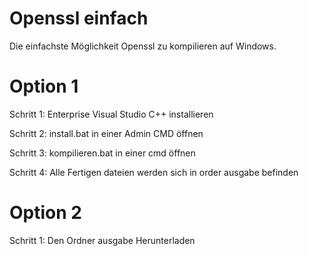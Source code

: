 # Openssl einfach

Die einfachste Möglichkeit Openssl zu kompilieren auf Windows.

# Option 1

Schritt 1: Enterprise Visual Studio C++ installieren

Schritt 2: install.bat in einer Admin CMD öffnen

Schritt 3: kompilieren.bat in einer cmd öffnen

Schritt 4: Alle Fertigen dateien werden sich in order ausgabe befinden

# Option 2

Schritt 1: Den Ordner ausgabe Herunterladen
